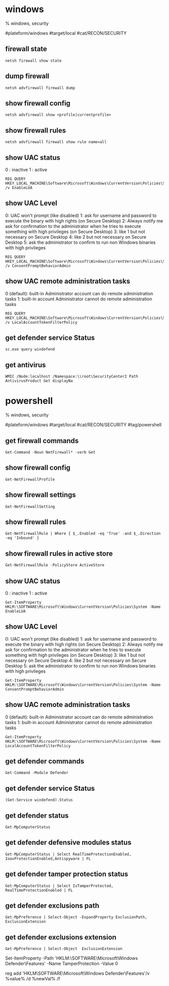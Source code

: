 # windows
% windows, security

#plateform/windows #target/local #cat/RECON/SECURITY

## firewall state
```
netsh firewall show state
```
## dump firewall
```
netsh advfirewall firewall dump
```

## show firewall config
```
netsh advfirewall show <profile|currentprofile>
```

## show firewall rules
```
netsh advfirewall firewall show rule name=all 
```

## show UAC status
0 : inactive
1 : active
```
REG QUERY HKEY_LOCAL_MACHINE\Software\Microsoft\Windows\CurrentVersion\Policies\System\ /v EnableLUA
```

## show UAC Level
0: UAC won't prompt (like disabled)
1: ask for username and password to execute the binary with high rights (on Secure Desktop)
2: Always notify me ask for confirmation to the administrator when he tries to execute something with high privileges (on Secure Desktop)
3: like 1 but not necessary on Secure Desktop
4: like 2 but not necessary on Secure Desktop
5: ask the administrator to confirm to run non Windows binaries with high privileges
```
REG QUERY HKEY_LOCAL_MACHINE\Software\Microsoft\Windows\CurrentVersion\Policies\System\ /v ConsentPromptBehaviorAdmin
```

## show UAC remote administration tasks
0 (default): built-in Administrator account can do remote administration tasks
1: built-in account Administrator cannot do remote administration tasks
```
REG QUERY HKEY_LOCAL_MACHINE\Software\Microsoft\Windows\CurrentVersion\Policies\System\ /v LocalAccountTokenFilterPolicy
```

## get defender service Status
```
sc.exe query windefend
```

## get antivirus
```
WMIC /Node:localhost /Namespace:\\root\SecurityCenter2 Path AntivirusProduct Get displayNa
```


# powershell
% windows, security

#plateform/windows #target/local #cat/RECON/SECURITY #tag/powershell 

## get firewall commands
```
Get-Command -Noun NetFirewall* -verb Get
```


## show firewall config
```
Get-NetFirewallProfile
```


## show firewall settings
```
Get-NetFirewallSetting
```

## show firewall rules
```
Get-NetFirewallRule | Where { $_.Enabled -eq 'True' -and $_.Direction -eq 'Inbound' }
```

## show firewall rules in active store
```powershell
Get-NetFirewallRule -PolicyStore ActiveStore
```

## show UAC status
0 : inactive
1 : active
```
Get-ItemProperty HKLM:\SOFTWARE\Microsoft\Windows\CurrentVersion\Policies\System -Name EnableLUA
```

## show UAC Level
0: UAC won't prompt (like disabled)
1: ask for username and password to execute the binary with high rights (on Secure Desktop)
2: Always notify me ask for confirmation to the administrator when he tries to execute something with high privileges (on Secure Desktop)
3: like 1 but not necessary on Secure Desktop
4: like 2 but not necessary on Secure Desktop
5: ask the administrator to confirm to run non Windows binaries with high privileges
```
Get-ItemProperty HKLM:\SOFTWARE\Microsoft\Windows\CurrentVersion\Policies\System -Name ConsentPromptBehaviorAdmin
```

## show UAC remote administration tasks
0 (default): built-in Administrator account can do remote administration tasks
1: built-in account Administrator cannot do remote administration tasks
```
Get-ItemProperty HKLM:\SOFTWARE\Microsoft\Windows\CurrentVersion\Policies\System -Name LocalAccountTokenFilterPolicy
```

## get defender commands
```
Get-Command -Module Defender
```

## get defender service Status
```
(Get-Service windefend).Status
```

## get defender status
```
Get-MpComputerStatus
```

## get defender defensive modules status
```
Get-MpComputerStatus | Select RealTimeProtectionEnabled, IoavProtectionEnabled,Antispyware | FL
```

## get defender tamper protection status
```
Get-MpComputerStatus | Select IsTamperProtected, RealTimeProtectionEnabled | FL
```

## get defender exclusions path
```
Get-MpPreference | Select-Object -ExpandProperty ExclusionPath, ExclusionExtension
```

## get defender exclusions extension
```
Get-MpPreference | Select-Object  ExclusionExtension
```

Set-ItemProperty -Path 'HKLM:\SOFTWARE\Microsoft\Windows Defender\Features' -Name TamperProtection -Value 0

reg add 'HKLM\SOFTWARE\Microsoft\Windows Defender\Features'/v %value% /d %newVal% /f